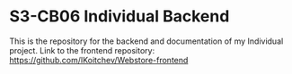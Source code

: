 # S3-CB06 Individual Backend 

This is the repository for the backend and documentation of my Individual project. 
Link to the frontend repository:
https://github.com/IKoitchev/Webstore-frontend
